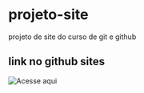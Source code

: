 # projeto-site
 projeto de site do curso de git e github
 
 ## link no github sites
 ![Acesse aqui](https://albertvieceli.github.io/projeto-site/)
